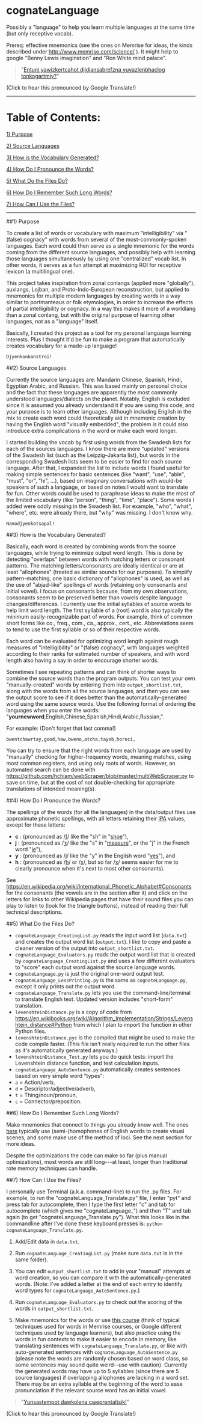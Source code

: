 # cognateLanguage

Possibly a "language" to help you learn multiple languages at the same time (but only receptive vocab).

Prereq:  effective mnemonics (see the ones on Memrise for ideas, the kinds described under http://www.memrise.com/science/ ).  It might help to google "Benny Lewis imagination" and "Ron White mind palace".

> "[Entuni yawizkertcahot djidjansabrefzna yuyazlenbhaclog tonkogartmiy?](https://drive.google.com/open?id=0B239lCkYOdXfdDJRVlpsb3BFTE0)" 

(Click to hear this pronounced by Google Translate!)

_______
# Table of Contents:
[1) Purpose](#1-purpose)

[2) Source Languages](#2-source-languages)

[3) How is the Vocabulary Generated?](#3-how-is-the-vocabulary-generated)

[4) How Do I Pronounce the Words?](#4-how-do-i-pronounce-the-words)

[5) What Do the Files Do?](#5-what-do-the-files-do)

[6) How Do I Remember Such Long Words?](#6-how-do-i-remember-such-long-words)

[7) How Can I Use the Files?](#6-how-can-i-use-the-files)
_______

##1) Purpose

To create a list of words or vocabulary with maximum "intelligibility" via "(false) cognacy" with words from several of the most-commonly-spoken languages.  Each word could then serve as a single mnemonic for the words coming from the different source languages, and possibly help with learning those languages simultaneously by using one "centralized" vocab list.  In other words, it serves as a fun attempt at maximizing ROI for receptive lexicon (a multilingual one).  

This project takes inspiration from zonal conlangs (applied more "globally"), auxlangs, Lojban, and Proto-Indo-European reconstruction, but applied to mnemonics for multiple modern languages by creating words in a way similar to portmanteaus or folk etymologies, in order to increase the effects of partial intelligibility or cognacy.  In a way this makes it more of a worldlang than a zonal conlang, but with the original purpose of learning other languages, not as a "language" itself.

Basically, I created this project as a tool for my personal language learning interests.  Plus I thought it'd be fun to make a program that automatically creates vocabulary for a made-up language!

    Djyenkonbanstroi!

##2) Source Languages

Currently the source languages are:  Mandarin Chinese, Spanish, Hindi, Egyptian Arabic, and Russian.  This was based mainly on personal choice and the fact that these languages are apparently the most commonly understood languages/dialects on the planet.  Notably, English is excluded since it is assumed you already understand it if you are using this code, and your purpose is to learn other languages.  Although including English in the mix to create each word could theoretically aid in mnemonic creation by having the English word "visually embedded", the problem is it could also introduce extra complications in the word or make each word longer.

I started building the vocab by first using words from the Swadesh lists for each of the sources languages.  I know there are more "updated" versions of the Swadesh list (such as the Leipzig–Jakarta list), but words in the corresponding Swadesh lists seem to be easier to find for each source language.  After that, I expanded the list to include words I found useful for making simple sentences for basic sentences (like "want", "use", "able", "must", "or", "hi", ...), based on imaginary conversations with would-be speakers of such a language, or based on notes I would want to translate for fun.  Other words could be used to paraphrase ideas to make the most of the limited vocabulary (like "person", "thing", "time", "place").  Some words I added were oddly missing in the Swadesh list.  For example, "who", "what", "where", etc. were already there, but "why" was missing.  I don't know why.

    Nanodjyenkotsapal!

##3) How is the Vocabulary Generated?

Basically, each word is created by combining words from the source languages, while trying to minimize output word length.  This is done by detecting "overlaps" between words with matching letters or consonant patterns.  The matching letters/consonants are ideally identical or are at least "allophones" (treated as similar sounds for our purposes).  To simplify pattern-matching, one basic dictionary of "allophones" is used, as well as the use of "abjad-like" spellings of words (retaining only consonants and initial vowel).  I focus on consonants because, from my own observations, consonants seem to be preserved better than vowels despite language changes/differences.  I currently use the initial syllables of source words to help limit word length.  The first syllable of a (root) word is also typically the minimum easily-recognizable part of words.  For example, think of common short forms like co., freq., com., ca., approx., cert., etc.  Abbreviations seem to tend to use the first syllable or so of their respective words.

Each word can be evaluated for optimizing word length against rough measures of "intelligibility" or "(false) cognacy", with languages weighted according to their ranks for estimated number of speakers, and with word length also having a say in order to encourage shorter words.  

Sometimes I see repeating patterns and can think of shorter ways to combine the source words than the program outputs.  You can test your own "manually-created" words by entering them into `output_shortlist.txt`, along with the words from all the source languages, and then you can see the output score to see if it does better than the automatically-generated word using the same source words.  Use the following format of ordering the languages when you enter the words:  "**yournewword**,English,Chinese,Spanish,Hindi,Arabic,Russian,".

For example:  (Don't forget that last comma!)
    
    bwentchawrtay,good,haw,bweno,atcha,tayeb,horoci,

You can try to ensure that the right words from each language are used by "manually" checking for higher-frequency words, meaning matches, using most common registers, and using only roots of words.  However, an automated search can be done with https://github.com/hchiam/webScraper/blob/master/multiWebScraper.py to save on time, but at the cost of not double-checking for appropriate translations of intended meaning(s).

##4) How Do I Pronounce the Words?

The spellings of the words (for all the languages) in the data/output files use approximate phonetic spellings, with all letters retaining their [IPA](https://en.wikipedia.org/wiki/International_Phonetic_Alphabet) values, except for these letters:
* **c** : (pronounced as /[ʃ](https://upload.wikimedia.org/wikipedia/commons/c/cc/Voiceless_palato-alveolar_sibilant.ogg)/ like the "sh" in "[shoe](https://upload.wikimedia.org/wikipedia/commons/4/44/En-us-shoe.ogg)"),
* **j** : (pronounced as /[ʒ](https://upload.wikimedia.org/wikipedia/commons/3/30/Voiced_palato-alveolar_sibilant.ogg)/ like the "s" in "[measure](https://upload.wikimedia.org/wikipedia/commons/3/35/En-us-measure.ogg)", or the "j" in the French word "[je](https://upload.wikimedia.org/wikipedia/commons/c/c4/Fr-je.ogg)"),
* **y** : (pronounced as /[j](https://upload.wikimedia.org/wikipedia/commons/e/e8/Palatal_approximant.ogg)/ like the "y" in the English word "[yes](https://upload.wikimedia.org/wikipedia/commons/b/b1/En-us-yes.ogg)"), and 
* **h** : (pronounced as /[h](https://upload.wikimedia.org/wikipedia/commons/d/da/Voiceless_glottal_fricative.ogg)/ or /[x](https://upload.wikimedia.org/wikipedia/commons/0/0f/Voiceless_velar_fricative.ogg)/, but so far /[x](https://upload.wikimedia.org/wikipedia/commons/0/0f/Voiceless_velar_fricative.ogg)/ seems easier for me to clearly pronounce when it's next to most other consonants).

See https://en.wikipedia.org/wiki/International_Phonetic_Alphabet#Consonants for the consonants (the vowels are in the section after it) and click on the letters for links to other Wikipedia pages that have their sound files you can play to listen to (look for the triangle buttons), instead of reading their full technical descriptions.

##5) What Do the Files Do?

* `cognateLanguage_CreatingList.py` reads the input word list (`data.txt`) and creates the output word list (`output.txt`).  I like to copy and paste a cleaner version of the output into `output_shortlist.txt`.
* `cognateLanguage_Evaluators.py` reads the output word list that is created by `cognateLanguage_CreatingList.py` and uses a few different evaluators to "score" each output word against the source language words.
* `cognateLanguage.py` is just the original one-word output test.
* `cognateLanguage_LessPrinting.py` is the same as `cognateLanguage.py`, except it only prints out the output word.
* `cognateLanguage_Translate.py` lets you use the command-line/terminal to translate English text. Updated version includes "short-form" translation.
* `levenshteinDistance.py` is a copy of code from https://en.wikibooks.org/wiki/Algorithm_Implementation/Strings/Levenshtein_distance#Python from which I plan to import the function in other Python files.
* `levenshteinDistance.pyc` is the compiled that might be used to make the code compile faster.  (This file isn't really required to run the other files as it's automatically generated anyways.)
* `levenshteinDistance_Test.py` lets you do quick tests:  import the Levenshtein distance function, and test calculation inputs.
* `cognateLanguage_AutoSentence.py` automatically creates sentences based on very simple word "types": 
 * `a` = Action/verb,
 * `d` = Descriptor/adjective/adverb,
 * `t` = Thing/noun/pronoun,
 * `c` = Connector/preposition.

##6) How Do I Remember Such Long Words?

Make mnemonics that connect to things you already know well.  The ones [here](http://www.memrise.com/course/1195771/coglang/) typically use (semi-)homophones of English words to create visual scenes, and some make use of the method of loci.  See the next section for more ideas.

Despite the optimizations the code can make so far (plus manual optimizations), most words are still long---at least, longer than traditional rote memory techniques can handle.

##7) How Can I Use the Files?

I personally use Terminal (a.k.a. command-line) to run the .py files.  For example, to run the "cognateLanguage_Translate.py" file, I enter "pyt" and press tab for autocomplete, then I type the first letter "c" and tab for autocomplete (which gives me "cognateLanguage_") and then "T" and tab again (to get "cognateLanguage_Translate.py").  What this looks like in the commandline after I've done these keyboard presses is:  `python cognateLanguage_Translate.py`.

1. Add/Edit data in `data.txt`.

2. Run `cognateLanguage_CreatingList.py` (make sure `data.txt` is in the same folder).

3. You can edit `output_shortlist.txt` to add in your "manual" attempts at word creation, so you can compare it with the automatically-generated words. (Note:  I've added a letter at the end of each entry to identify word types for `cognateLanguage_AutoSentence.py`.) 

4. Run `cognateLanguage_Evaluators.py` to check out the scoring of the words in `output_shortlist.txt`.

5. Make mnemonics for the words or use [this course](http://www.memrise.com/course/1195771/coglang/) (think of typical techniques used for words in Memrise courses, or Google different techniques used by language learners), but also practice using the words in fun contexts to make it easier to encode in memory, like translating sentences with `cognateLanguage_Translate.py`, or like with auto-generated sentences with `cognateLanguage_AutoSentence.py` (please note the words are randomly chosen based on word class, so some sentences may sound quite weird--use with caution).  Currently the generated words may have up to 5 syllables (since there are 5 source languages) if overlapping allophones are lacking in a word set.  There may be an extra syllable at the beginning of the word to ease pronunciation if the relevant source word has an initial vowel.

> "[Yunsastempot dawkolena cweprentaltsik!](https://drive.google.com/open?id=0B239lCkYOdXfaVRydEl5NzZhVkk)"

(Click to hear this pronounced by Google Translate!)